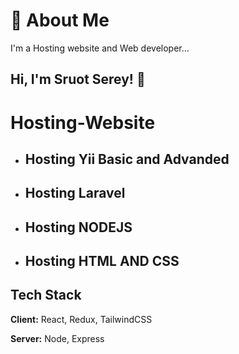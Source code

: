 # 🚀 About Me

I'm a Hosting website and Web developer...

## Hi, I'm Sruot Serey! 👋

# Hosting-Website

- ## Hosting Yii Basic and Advanded
- ## Hosting Laravel
- ## Hosting NODEJS
- ## Hosting HTML AND CSS

## Tech Stack

**Client:** React, Redux, TailwindCSS

**Server:** Node, Express
